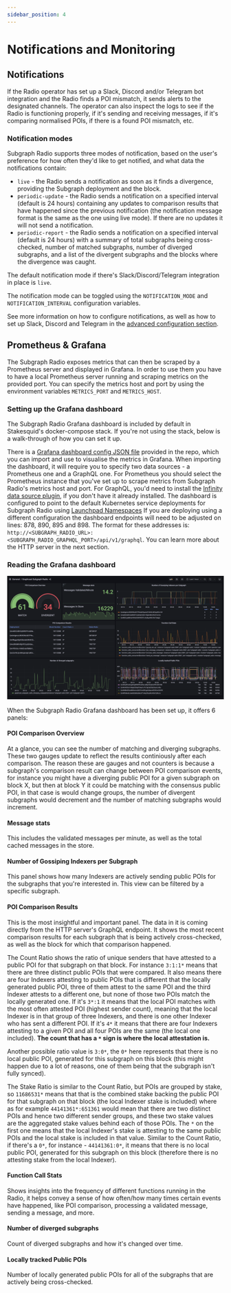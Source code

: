 ```yaml
---
sidebar_position: 4
---
```


# Notifications and Monitoring

## Notifications

If the Radio operator has set up a Slack, Discord and/or Telegram bot integration and the Radio finds a POI mismatch, it sends alerts to the designated channels. The operator can also inspect the logs to see if the Radio is functioning properly, if it's sending and receiving messages, if it's comparing normalised POIs, if there is a found POI mismatch, etc.

### Notification modes

Subgraph Radio supports three modes of notification, based on the user's preference for how often they'd like to get notified, and what data the notifications contain:

- `live` - the Radio sends a notification as soon as it finds a divergence, providing the Subgraph deployment and the block.
- `periodic-update` - the Radio sends a notification on a specified interval (default is 24 hours) containing any updates to comparison results that have happened since the previous notification (the notification message format is the same as the one using live mode). If there are no updates it will not send a notification.
- `periodic-report` - the Radio sends a notification on a specified interval (default is 24 hours) with a summary of total subgraphs being cross-checked, number of matched subgraphs, number of diverged subgraphs, and a list of the divergent subgraphs and the blocks where the divergence was caught.

The default notification mode if there's Slack/Discord/Telegram integration in place is `live`.

The notification mode can be toggled using the `NOTIFICATION_MODE` and `NOTIFICATION_INTERVAL` configuration variables.

See more information on how to configure notifications, as well as how to set up Slack, Discord and Telegram in the [advanced configuration section](advanced-configuration).

## Prometheus & Grafana

The Subgraph Radio exposes metrics that can then be scraped by a Prometheus server and displayed in Grafana. In order to use them you have to have a local Prometheus server running and scraping metrics on the provided port. You can specify the metrics host and port by using the environment variables `METRICS_PORT` and `METRICS_HOST`.

### Setting up the Grafana dashboard

The Subgraph Radio Grafana dashboard is included by default in Stakesquid's docker-compose stack. If you're not using the stack, below is a walk-through of how you can set it up.

There is a [Grafana dashboard config JSON file](https://github.com/graphops/subgraph-radio/blob/dev/grafana.json) provided in the repo, which you can import and use to visualise the metrics in Grafana. When importing the dashboard, it will require you to specify two data sources - a Prometheus one and a GraphQL one. For Prometheus you should select the Prometheus instance that you've set up to scrape metrics from Subgraph Radio's metrics host and port. For GraphQL, you'd need to install the [Infinity data source plugin](https://grafana.com/docs/plugins/yesoreyeram-infinity-datasource/latest/), if you don't have it already installed. The dashboard is configured to point to the default Kubernetes service deployments for Subgraph Radio using [Launchpad Namespaces](https://github.com/graphops/launchpad-namespaces) If you are deploying using a different configuration the dashboard endpoints will need to be adjusted on lines: 878, 890, 895 and 898. The format for these addresses is: `http://<SUBGRAPH_RADIO_URL>:<SUBGRAPH_RADIO_GRAPHQL_PORT>/api/v1/graphql`. You can learn more about the HTTP server in the next section.

### Reading the Grafana dashboard

![Grafana Dashboard](/img/graphcast-grafana-dashboard.png)

When the Subgraph Radio Grafana dashboard has been set up, it offers 6 panels:

#### POI Comparison Overview

At a glance, you can see the number of matching and diverging subgraphs. These two gauges update to reflect the results continiously after each comparison. The reason these are gauges and not counters is because a subgraph's comparison result can change between POI comparison events, for instance you might have a diverging public POI for a given subgraph on block X, but then at block Y it could be matching with the consensus public POI, in that case is would change groups, the number of divergent subgraphs would decrement and the number of matching subgraphs would increment.

#### Message stats

This includes the validated messages per minute, as well as the total cached messages in the store.

#### Number of Gossiping Indexers per Subgraph

This panel shows how many Indexers are actively sending public POIs for the subgraphs that you're interested in. This view can be filtered by a specific subgraph.

#### POI Comparison Results

This is the most insightful and important panel. The data in it is coming directly from the HTTP server's GraphQL endpoint. It shows the most recent comparison results for each subgraph that is being actively cross-checked, as well as the block for which that comparison happened.

The Count Ratio shows the ratio of unique senders that have attested to a public POI for that subgraph on that block. For instance `3:1:1*` means that there are three distinct public POIs that were compared. It also means there are four Indexers attesting to public POIs that is different that the locally generated public POI, three of them attest to the same POI and the third Indexer attests to a different one, but none of those two POIs match the locally generated one. If it's `3*:1` it means that the local POI matches with the most often attested POI (highest sender count), meaning that the local Indexer is in that group of three Indexers, and there is one other Indexer who has sent a different POI. If it's `4*` it means that there are four Indexers attesting to a given POI and all four POIs are the same (the local one included). **The count that has a `*` sign is where the local attestation is.**

Another possible ratio value is `3:0*`, the `0*` here represents that there is no local public POI, generated for this subgraph on this block (this might happen due to a lot of reasons, one of them being that the subgraph isn't fully synced).

The Stake Ratio is similar to the Count Ratio, but POIs are grouped by stake, so `11686531*` means that that is the combined stake backing the public POI for that subgraph on that block (the local Indexer stake is included) where as for example `44141361*:651361` would mean that there are two distinct POIs and hence two different sender groups, and these two stake values are the aggregated stake values behind each of those POIs. The `*` on the first one means that the local Indexer's stake is attesting to the same public POIs and the local stake is included in that value. Similar to the Count Ratio, if there's a `0*`, for instance - `44141361:0*`, it means that there is no local public POI, generated for this subgraph on this block (therefore there is no attesting stake from the local Indexer).

#### Function Call Stats

Shows insights into the frequency of different functions running in the Radio, it helps convey a sense of how often/how many times certain events have happened, like POI comparison, processing a validated message, sending a message, and more.

#### Number of diverged subgraphs

Count of diverged subgraphs and how it's changed over time.

#### Locally tracked Public POIs

Number of locally generated public POIs for all of the subgraphs that are actively being cross-checked.

